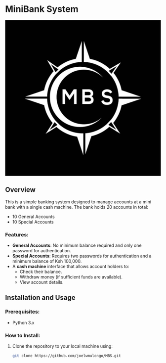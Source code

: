 # MiniBank System
<img src="./minibus.png">


## Overview

This is a simple banking system designed to manage accounts at a mini bank with a single cash machine. The bank holds 20 accounts in total:
- 10 General Accounts
- 10 Special Accounts

### Features:
- **General Accounts**: No minimum balance required and only one password for authentication.
- **Special Accounts**: Requires two passwords for authentication and a minimum balance of Ksh 100,000.
- A **cash machine** interface that allows account holders to:
  - Check their balance.
  - Withdraw money (if sufficient funds are available).
  - View account details.

## Installation and Usage

### Prerequisites:
- Python 3.x

### How to Install:
1. Clone the repository to your local machine using:
   ```bash
   git clone https://github.com/joelwmulongo/MBS.git
